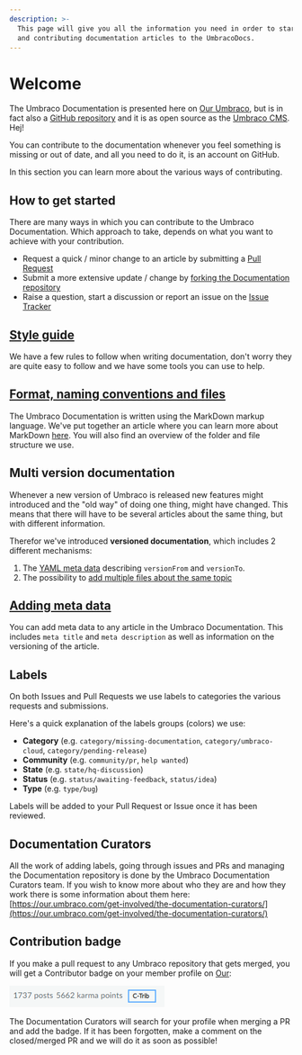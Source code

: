 ```yaml
---
description: >-
  This page will give you all the information you need in order to start writing
  and contributing documentation articles to the UmbracoDocs.
---
```


# Welcome

The Umbraco Documentation is presented here on [Our Umbraco](https://our.umbraco.com/documentation), but is in fact also a [GitHub repository](https://github.com/umbraco/UmbracoDocs) and it is as open source as the [Umbraco CMS](https://github.com/umbraco/Umbraco-CMS). Hej!

You can contribute to the documentation whenever you feel something is missing or out of date, and all you need to do it, is an account on GitHub.

In this section you can learn more about the various ways of contributing.

## How to get started

There are many ways in which you can contribute to the Umbraco Documentation. Which approach to take, depends on what you want to achieve with your contribution.

* Request a quick / minor change to an article by submitting a [Pull Request](https://github.com/sofietoft/ContribTests/tree/b4925c6fc368b3ce19dac119a8136c7206e519fc/Pull-Requests/index.md#option-1-creating-a-pr-directly-on-github)
* Submit a more extensive update / change by [forking the Documentation repository](https://github.com/sofietoft/ContribTests/tree/b4925c6fc368b3ce19dac119a8136c7206e519fc/Pull-Requests/index.md#options-2-creating-a-pr-through-a-fork)
* Raise a question, start a discussion or report an issue on the [Issue Tracker](https://github.com/sofietoft/ContribTests/tree/bad19a9702b35be7ef7bd44370da82497f849387/github/index.md)

## [Style guide](https://github.com/sofietoft/ContribTests/tree/bad19a9702b35be7ef7bd44370da82497f849387/style-and-syntax/index.md)

We have a few rules to follow when writing documentation, don't worry they are quite easy to follow and we have some tools you can use to help.

## [Format, naming conventions and files](https://github.com/sofietoft/ContribTests/tree/bad19a9702b35be7ef7bd44370da82497f849387/style-and-syntax/index-1.md)

The Umbraco Documentation is written using the MarkDown markup language. We've put together an article where you can learn more about MarkDown [here](https://our.umbraco.com/Documentation/Contribute/Markdown-Conventions). You will also find an overview of the folder and file structure we use.

## Multi version documentation

Whenever a new version of Umbraco is released new features might introduced and the "old way" of doing one thing, might have changed. This means that there will have to be several articles about the same thing, but with different information.

Therefor we've introduced **versioned documentation**, which includes 2 different mechanisms:

1. The [YAML meta data](https://github.com/sofietoft/ContribTests/tree/bad19a9702b35be7ef7bd44370da82497f849387/style-and-syntax/index-2.md) describing `versionFrom` and `versionTo`.
2. The possibility to [add multiple files about the same topic](https://github.com/sofietoft/ContribTests/tree/bad19a9702b35be7ef7bd44370da82497f849387/structure/index.md)

## [Adding meta data](https://github.com/sofietoft/ContribTests/tree/bad19a9702b35be7ef7bd44370da82497f849387/style-and-syntax/index-2.md)

You can add meta data to any article in the Umbraco Documentation. This includes `meta title` and `meta description` as well as information on the versioning of the article.

## Labels

On both Issues and Pull Requests we use labels to categories the various requests and submissions.

Here's a quick explanation of the labels groups \(colors\) we use:

* **Category** \(e.g. `category/missing-documentation`, `category/umbraco-cloud`, `category/pending-release`\)
* **Community** \(e.g. `community/pr`, `help wanted`\)
* **State** \(e.g. `state/hq-discussion`\)
* **Status** \(e.g. `status/awaiting-feedback`, `status/idea`\)
* **Type** \(e.g. `type/bug`\)

Labels will be added to your Pull Request or Issue once it has been reviewed.

## Documentation Curators

All the work of adding labels, going through issues and PRs and managing the Documentation repository is done by the Umbraco Documentation Curators team. If you wish to know more about who they are and how they work there is some information about them here: [https://our.umbraco.com/get-involved/the-documentation-curators/](https://our.umbraco.com/get-involved/the-documentation-curators/)

## Contribution badge

If you make a pull request to any Umbraco repository that gets merged, you will get a Contributor badge on your member profile on [Our](https://our.umbraco.com):

![Contributor badge on Our](.gitbook/assets/c-trib-badge.png)

The Documentation Curators will search for your profile when merging a PR and add the badge. If it has been forgotten, make a comment on the closed/merged PR and we will do it as soon as possible!

